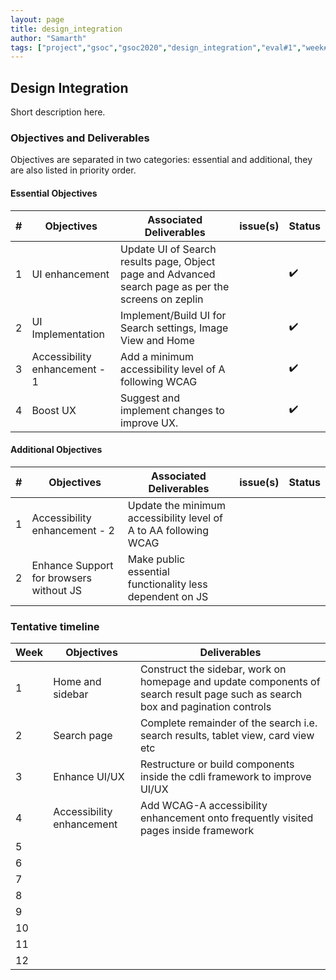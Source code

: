 ```yaml
---
layout: page
title: design_integration
author: "Samarth"
tags: ["project","gsoc","gsoc2020","design_integration","eval#1","week#2"]
---
```


## Design Integration 
Short description here.

### Objectives and Deliverables
Objectives are separated in two categories: essential and additional, they are also listed in priority order. 
#### Essential Objectives

|\#|Objectives|Associated Deliverables|issue(s)|Status|  
|---	|---	|---	|--- |---	|  
|1   	|UI enhancement   	| Update UI of Search results page, Object page and Advanced search page as per the screens on zeplin  	|   	|✔️   | 
|2   	|UI Implementation  	| Implement/Build UI for Search settings, Image View and Home     	|   	| ✔️   |
|3   	|Accessibility enhancement - 1  	| Add a minimum accessibility level of A following WCAG   	|   	| ✔️   | 
|4   	|Boost UX   	| Suggest and implement changes to improve UX.   	|   	|   ✔️   |


#### Additional Objectives

|\#|Objectives|Associated Deliverables|issue(s)|Status|  
|---	|---	|---	|--- |---	|  
|1   	|Accessibility enhancement - 2   	| Update the minimum accessibility level of A to AA following WCAG  |   	|  
|2   	|Enhance Support for browsers without JS   	| Make public essential functionality less dependent on JS    	|   	|  

### Tentative timeline  

| Week  |Objectives |Deliverables |  
|---|---|---|  
|1|Home and sidebar | Construct the sidebar, work on homepage and update components of search result page such as search box and pagination controls  |  
|2|Search page  | Complete remainder of the search i.e. search results, tablet view, card view etc  |  
|3|Enhance UI/UX | Restructure or build components inside the cdli framework to improve UI/UX    |  
|4|Accessibility enhancement   | Add WCAG-A accessibility enhancement onto frequently visited pages inside framework  |  
|5|   |   |  
|6|   |   |  
|7|   |   |  
|8|   |   |  
|9|   |   |  
|10|   |   |  
|11|   |   |  
|12|   |   |  




